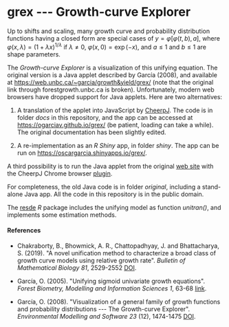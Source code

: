 # grex  ---  Growth-curve Explorer

Up to shifts and scaling, many growth curve and probability distribution functions having a closed form are special cases of
$y = \varphi[\varphi(t, b), a]$,
where $\varphi(x, \lambda) = (1 + \lambda x)^{1/\lambda}$ if $\lambda \ne 0$,
$\varphi(x, 0) = \exp(-x)$, and $a \le 1$ and $b \le 1$ are shape parameters. 

The *Growth-curve Explorer* is a visualization of this unifying equation. The original version is a Java applet described by García (2008), and available at https://web.unbc.ca/~garcia/growth&yield/grex/ (note that the original link through forestgrowth.unbc.ca is broken). Unfortunately, modern web browsers have dropped support for Java applets. Here are two alternatives:

1. A translation of the applet into JavaScript by [CheerpJ](https://leaningtech.com/cheerpj-applet-runner/). The code is in folder *docs* in this repository, and the app can be accessed at https://ogarciav.github.io/grex/ (be patient, loading can take a while). The original documentation has been slightly edited.

2. A re-implementation as an *R Shiny* app, in folder *shiny*. The app can be run on https://oscargarcia.shinyapps.io/grex/.

A third possibility is to run the Java applet from the original [web site](https://web.unbc.ca/~garcia/growth&yield/grex/) with the CheerpJ Chrome browser [plugin](https://chrome.google.com/webstore/detail/cheerpj-applet-runner/bbmolahhldcbngedljfadjlognfaaein).

For completeness, the old Java code is in folder *original*, including a stand-alone Java app.  All the code in this repository is in the public domain.

The [resde](https://github.com/ogarciav/resde) *R* package includes the unifying model as function *unitran()*, and implements some estimation methods.

#### References

* Chakraborty, B., Bhowmick, A. R., Chattopadhyay, J. and Bhattacharya, S. (2019).
"A novel unification method to characterize a broad class of growth curve models using relative growth rate". _Bulletin of Mathematical Biology 81_, 2529-2552
[DOI](https://doi.org/10.1007/s11538-019-00617-w).

* García, O.  (2005). "Unifying sigmoid
univariate growth equations". _Forest Biometry,
Modelling and Information Sciences 1_, 63-68  [link](https://www.researchgate.net/publication/228432882).

* García, O.  (2008). "Visualization
of a general family of growth functions and probability distributions --- The Growth-curve Explorer". _Environmental
Modelling and Software 23_ (12), 1474-1475  [DOI](https://doi.org/10.1016/j.envsoft.2008.04.005).
